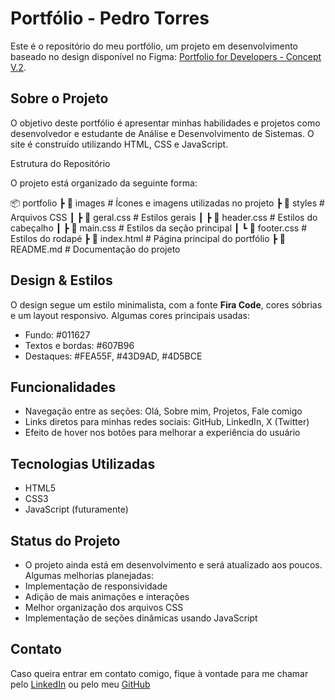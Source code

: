 # Portfólio - Pedro Torres

Este é o repositório do meu portfólio, um projeto em desenvolvimento baseado no design disponível no Figma: [Portfolio for Developers - Concept V.2](https://www.figma.com/design/dWgCdbeI7F1KGbtmNupZxo/Portfolio-for-Developers-Concept-V.2-(Community)?node-id=0-1&p=f&t=N2lRU64srPpYi3D9-0).

## Sobre o Projeto

O objetivo deste portfólio é apresentar minhas habilidades e projetos como desenvolvedor e estudante de Análise e Desenvolvimento de Sistemas. O site é construído utilizando HTML, CSS e JavaScript.

Estrutura do Repositório

O projeto está organizado da seguinte forma:

📦 portfolio
 ┣ 📂 images          # Ícones e imagens utilizadas no projeto
 ┣ 📂 styles          # Arquivos CSS
 ┃ ┣ 📜 geral.css     # Estilos gerais
 ┃ ┣ 📜 header.css    # Estilos do cabeçalho
 ┃ ┣ 📜 main.css      # Estilos da seção principal
 ┃ ┗ 📜 footer.css    # Estilos do rodapé
 ┣ 📜 index.html      # Página principal do portfólio
 ┣ 📜 README.md       # Documentação do projeto

## Design & Estilos

O design segue um estilo minimalista, com a fonte **Fira Code**, cores sóbrias e um layout responsivo. Algumas cores principais usadas:

- Fundo: #011627
- Textos e bordas: #607B96
- Destaques: #FEA55F, #43D9AD, #4D5BCE

## Funcionalidades

- Navegação entre as seções: Olá, Sobre mim, Projetos, Fale comigo
- Links diretos para minhas redes sociais: GitHub, LinkedIn, X (Twitter)
- Efeito de hover nos botões para melhorar a experiência do usuário

## Tecnologias Utilizadas

- HTML5
- CSS3
- JavaScript (futuramente)

## Status do Projeto

- O projeto ainda está em desenvolvimento e será atualizado aos poucos. Algumas melhorias planejadas:
- Implementação de responsividade
- Adição de mais animações e interações
- Melhor organização dos arquivos CSS
- Implementação de seções dinâmicas usando JavaScript

## Contato

Caso queira entrar em contato comigo, fique à vontade para me chamar pelo [LinkedIn](https://www.linkedin.com/in/pedro-spinola-808881235/) ou pelo meu [GitHub](https://github.com/spinotorres)